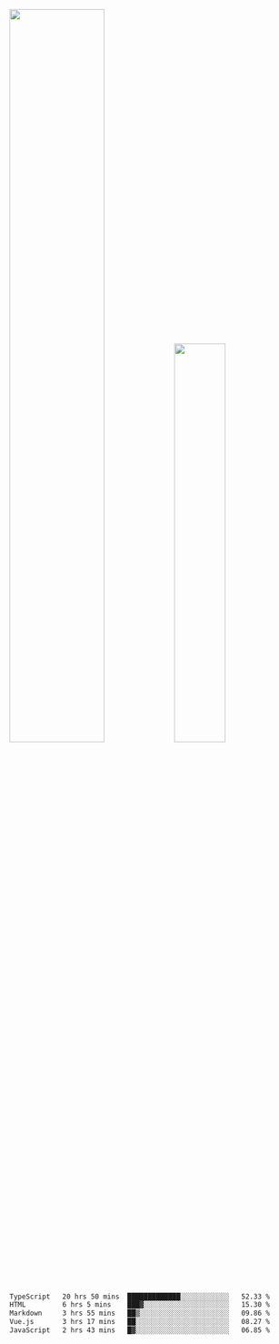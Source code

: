 <img align="" width="57.5%" src="https://github-readme-stats.vercel.app/api?username=Dream4ever&hide_title=true&hide_border=true&count_private=true&show_icons=true&include_all_commits=true&line_height=21" /><img align="" width="42.4%" src="https://github-readme-stats.vercel.app/api/top-langs/?username=Dream4ever&hide_title=true&count_private=true&show_icons=true&langs_count=6&hide_border=true&layout=compact" />

<!--START_SECTION:waka-->

```txt
TypeScript   20 hrs 50 mins  █████████████░░░░░░░░░░░░   52.33 %
HTML         6 hrs 5 mins    ███▓░░░░░░░░░░░░░░░░░░░░░   15.30 %
Markdown     3 hrs 55 mins   ██▒░░░░░░░░░░░░░░░░░░░░░░   09.86 %
Vue.js       3 hrs 17 mins   ██░░░░░░░░░░░░░░░░░░░░░░░   08.27 %
JavaScript   2 hrs 43 mins   █▓░░░░░░░░░░░░░░░░░░░░░░░   06.85 %
```

<!--END_SECTION:waka-->
